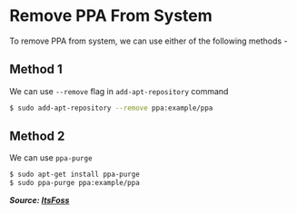 # Remove PPA From System

To remove PPA from system, we can use either of the following methods -

## Method 1

We can use `--remove` flag in `add-apt-repository` command

```bash
$ sudo add-apt-repository --remove ppa:example/ppa
```

## Method 2

We can use `ppa-purge`

```bash
$ sudo apt-get install ppa-purge
$ sudo ppa-purge ppa:example/ppa
```

**_Source: [ItsFoss](https://itsfoss.com/how-to-remove-or-delete-ppas-quick-tip/)_**
